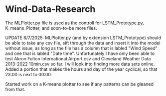 # Wind-Data-Research

The MLPlotter.py file is used as the controll for LSTM_Prototype.py, K_means_Plotter, and soon-to-be more files.

UPDATE 6/7/2025:
MLPlotter.py (and by extension LSTM_Prototype) should be able to take any csv file, sift through the data and insert it into the model without issue, as long as the file has a column that is labled "Wind Speed" and one that is labled "Date time". Unfortunately I have only been able to test Akron Fulton International Airport.csv and Cleveland Weather Data 2013-2022 10min.csv so far. I will look into finding more data sets online.
Added a portion that makes the hours and day of the year cyclical, so that 23:00 is next to 00:00.

Started work on a K-means plotter to see if any patterns can be gleaned from that.
